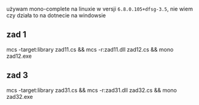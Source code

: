 <!-- indeks: 347818 -->
<!-- Patryk Nogaś -->

używam mono-complete na linuxie w versji `6.8.0.105+dfsg-3.5`, nie wiem czy działa to na dotnecie na windowsie

## zad 1

mcs -target:library zad11.cs && mcs -r:zad11.dll zad12.cs && mono zad12.exe

## zad 3


mcs -target:library zad31.cs && mcs -r:zad31.dll zad32.cs && mono zad32.exe
